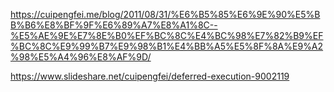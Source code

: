 https://cuipengfei.me/blog/2011/08/31/%E6%B5%85%E6%9E%90%E5%BB%B6%E8%BF%9F%E6%89%A7%E8%A1%8C--%E5%AE%9E%E7%8E%B0%EF%BC%8C%E4%BC%98%E7%82%B9%EF%BC%8C%E9%99%B7%E9%98%B1%E4%BB%A5%E5%8F%8A%E9%A2%98%E5%A4%96%E8%AF%9D/

https://www.slideshare.net/cuipengfei/deferred-execution-9002119
